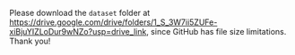 Please download the `dataset` folder at https://drive.google.com/drive/folders/1_S_3W7ii5ZUFe-xiBjuYIZLoDur9wNZo?usp=drive_link, since GitHub has file size limitations. Thank you!
